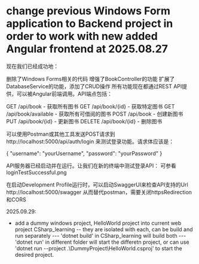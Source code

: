 # change previous Windows Form application to Backend project in order to work with new added Angular frontend at 2025.08.27
现在我们已经成功地：

删除了Windows Forms相关的代码
增强了BookController的功能
扩展了DatabaseService的功能，添加了CRUD操作
所有功能现在都通过REST API提供，可以被Angular前端调用。API端点包括：

GET /api/book - 获取所有图书
GET /api/book/{id} - 获取特定图书
GET /api/book/available - 获取所有可借阅的图书
POST /api/book - 创建新图书
PUT /api/book/{id} - 更新图书
DELETE /api/book/{id} - 删除图书

可以使用Postman或其他工具发送POST请求到 http://localhost:5000/api/auth/login 来测试登录功能。请求体应该是：

{
    "username": "yourUsername",
    "password": "yourPassword"
}

API服务器已经启动并在运行。让我们在新的终端中测试登录API：
可参看loginTestSuccessful.png

在启动Development Profile运行时，可以启动SwaggerUI来检查API支持的Url
http://localhost:5000/swagger
从而替代postman，需要关闭httpsRedirection和CORS

2025.09.29:
- add a dummy windows project, HelloWorld project into current web project CSharp_learning
    -- they are isolated with each, can be build and run separately
        --- 'dotnet build' in CSharp_learning will build both
        --- 'dotnet run' in different folder will start the differetn project, or can use 'dotnet run --project .\DummyProject\HelloWorld.csproj' to start the desired project.